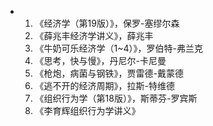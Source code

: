 - 1. 《经济学（第19版）》，保罗-塞缪尔森
  2. 《薛兆丰经济学讲义》，薛兆丰
  3. 《牛奶可乐经济学（1~4）》，罗伯特-弗兰克
  4. 《思考，快与慢》，丹尼尔-卡尼曼
  5. 《枪炮，病菌与钢铁》，贾雷德-戴蒙德
  6. 《逃不开的经济周期》，拉斯-特维德
  7. 《组织行为学（第18版）》，斯蒂芬-罗宾斯
  8. 《李育辉组织行为学讲义》